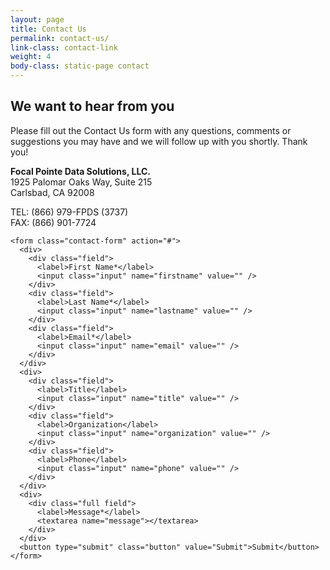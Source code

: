 ```yaml
---
layout: page
title: Contact Us
permalink: contact-us/
link-class: contact-link
weight: 4
body-class: static-page contact
---
```

  
<div class="content" id="contact-us">
    <h2>We want to hear from you</h2>
 

<p>Please fill out the Contact Us form with any questions, comments or suggestions you may have and we will follow up with you shortly.  Thank you!</p>

 

<p><strong>Focal Pointe Data Solutions, LLC.</strong><br />
1925 Palomar Oaks Way, Suite 215<br />
Carlsbad, CA 92008</p>

<p>TEL: (866) 979-FPDS (3737)<br />
FAX: (866) 901-7724</p>

    <form class="contact-form" action="#">
      <div>
        <div class="field">
          <label>First Name*</label>
          <input class="input" name="firstname" value="" />
        </div>
        <div class="field">
          <label>Last Name*</label>
          <input class="input" name="lastname" value="" />
        </div>
        <div class="field">
          <label>Email*</label>
          <input class="input" name="email" value="" />
        </div>
      </div>
      <div>
        <div class="field">
          <label>Title</label>
          <input class="input" name="title" value="" />
        </div>
        <div class="field">
          <label>Organization</label>
          <input class="input" name="organization" value="" />
        </div>
        <div class="field">
          <label>Phone</label>
          <input class="input" name="phone" value="" />
        </div>
      </div>
      <div>
        <div class="full field">
          <label>Message*</label>
          <textarea name="message"></textarea>
        </div>
      </div>
      <button type="submit" class="button" value="Submit">Submit</button>
    </form>
    
</div>
